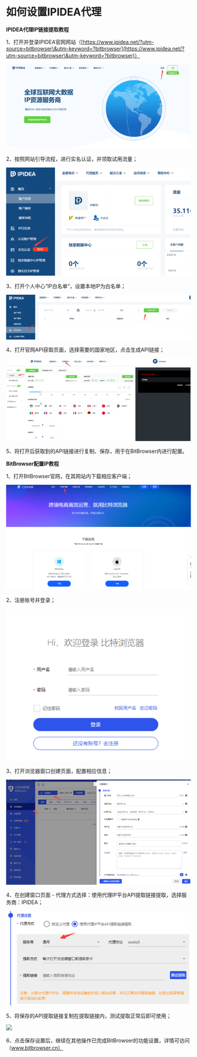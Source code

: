 # 如何设置IPIDEA代理

**IPIDEA代理IP链接提取教程**

1、打开并登录IPIDEA官网网站（[https://www.ipidea.net/?utm-source=bitbrowser\&utm-keyword=?bitbrowser](https://www.ipidea.net/?utm-source=bitbrowser\&utm-keyword=?bitbrowser)）

![](<../../.gitbook/assets/image (23).png>)

2、按照网站引导流程，进行实名认证，并领取试用流量；

![](<../../.gitbook/assets/image (54).png>)

3、打开个人中心“IP白名单”，设置本地IP为白名单；

![](<../../.gitbook/assets/image (74).png>)

4、打开官网API获取页面，选择需要的国家地区，点击生成API链接；

![](<../../.gitbook/assets/image (72).png>)

5、将打开后获取到的API链接进行复制、保存，用于在BitBrowser内进行配置。

&#x20;

**BitBrowser配置IP教程**

1、打开BitBrowser官网，在其网站内下载相应客户端；

![](<../../.gitbook/assets/image (36).png>)

2、注册账号并登录；

![](<../../.gitbook/assets/image (80).png>)

3、打开浏览器窗口创建页面，配置相应信息；

![](<../../.gitbook/assets/image (25).png>)

4、在创建窗口页面 - 代理方式选择：使用代理IP平台API提取链接提取，选择服务商：IPIDEA；

![](<../../.gitbook/assets/image (84).png>)

5、将保存的API提取链接复制在提取链接内，测试提取正常后即可使用；

![](../../.gitbook/assets/企业微信截图\_1671699537902.png)

6、点击保存设置后，继续在其他操作已完成BitBrowser的功能设置，详情可访问（www.bitbrowser.cn）
